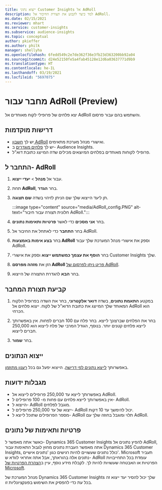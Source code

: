 ```yaml
---
title: ייצוא נתוני Customer Insights אל AdRoll
description: למד כיצד לקבוע את תצורת החיבור אל AdRoll.
ms.date: 02/15/2021
ms.reviewer: mhart
ms.service: customer-insights
ms.subservice: audience-insights
ms.topic: conceptual
author: pkieffer
ms.author: philk
manager: shellyha
ms.openlocfilehash: 6fedd549c2e7de362f36e3fb23d363200bb92a04
ms.sourcegitcommit: d24e52150fe5a4fab45128e12d6a03637771d9b9
ms.translationtype: HT
ms.contentlocale: he-IL
ms.lasthandoff: 03/19/2021
ms.locfileid: "5697075"
---
```

# <a name="connector-for-adroll-preview"></a>מחבר עבור AdRoll‏ (Preview)

יצא פלחים של פרופילי לקוח מאוחדים אל AdRoll והשתמש בהם עבור פרסום. 

## <a name="prerequisites"></a>דרישות מוקדמות

-   יש לך [חשבון AdRoll](https://www.adroll.com/) ואישורי מנהל מערכת מתאימים.
-   יש לך [פלחים מוגדרים](segments.md) ב- Audience Insights.
-   פרופילי לקוחות מאוחדים בפלחים המיוצאים מכילים שדה המייצג כתובת דוא"ל.

## <a name="connect-to-adroll"></a>התחבר ל- AdRoll

1. עבור אל **מנהל** > **יעדי ייצוא**.

1. תחת **AdRoll**, בחר **הגדר**.

1. תן ליעד הייצוא שלך שם הניתן לזיהוי בשדה **שם תצוגה**.

   :::image type="content" source="media/AdRoll_config.PNG" alt-text="חלונית תצורה עבור חיבור AdRoll.":::

1. בחר **אני מסכים** כדי לאשר **פרטיות ותאימות נתונים**.

1. בחר **התחבר** כדי לאתחל את החיבור אל AdRoll.

1. בחר **בצע אימות באמצעות AdRoll** וספק את אישורי מנהל המערכת שלך עבור AdRoll. 

1. בחר **הוסף את עצמך כמשתמש ייצוא** וספק את אישורי Customer Insights שלך.

1. הזן את **מזהה מפרסם AdRoll** [פריט ניתן לפרסום של AdRoll](https://help.adroll.com/hc/en-us/articles/212011838-Advertiser-Profiles).

1. בחר **הבא** להגדרת התצורה של הייצוא.

## <a name="configure-the-connector"></a>קביעת תצורת המחבר

1. במקטע **התאמת נתונים**, בשדה **דואר אלקטרוני**, בחר את השדה בפרופיל הלקוח המאוחד שלך המייצג את כתובת הדוא"ל של לקוח. ייצוא פלחים אל AdRoll הוא הכרחי.

1. בחר את הפלחים שברצונך לייצא. בחר פלח עם 100 חברים לפחות. אין באפשרותך לייצא פלחים קטנים יותר. בנוסף, הגודל המרבי של פלח לייצוא הוא 250,000 חברים לייצוא. 

1. בחר **שמור**.

## <a name="export-the-data"></a>ייצוא הנתונים

באפשרותך [לייצא נתונים לפי דרישה](export-destinations.md). הייצוא יפעל גם בכל [רענון מתוזמן](system.md#schedule-tab).

## <a name="known-limitations"></a>מגבלות ידועות

- באפשרותך לייצא עד 250,000 פרופילים לייצוא אל AdRoll.
- אין באפשרותך לייצא פלחים עם פחות מ- 100 פרופילים ל- AdRoll. 
- הייצוא ל- AdRoll מוגבל לפלחים.
- ייצוא של עד 250,000 פרופילים ל- AdRoll יכול להימשך עד 10 דקות. 
- מספר הפרופילים שתוכל לייצא ל- AdRoll תלוי ומוגבל בחוזה שלך עם AdRoll.

## <a name="data-privacy-and-compliance"></a>פרטיות ותאימות של נתונים

כאשר אתה מאפשר ל- Dynamics 365 Customer Insights להפיץ נתונים אל AdRoll, אתה מאפשר העברת נתונים מחוץ לגבול התאימות עבור Dynamics 365 Customer Insights, כולל נתונים שעשויים להיות רגישים כגון 'נתונים אישיים'. Microsoft תעביר נתונים אלה בהוראתך, אבל אתה אחראי לוודא ש- AdRoll עומדת בכל התחייבויות הפרטיות או האבטחה שעשויות להיות לך. לקבלת מידע נוסף, עיין ב[הצהרת הפרטיות של Microsoft](https://go.microsoft.com/fwlink/?linkid=396732).

מנהל המערכת של Dynamics 365 Customer Insights שלך יכול להסיר יעד ייצוא זה בכל עת כדי להפסיק את השימוש בפונקציונליות זו.
